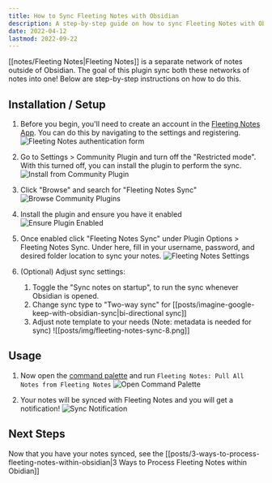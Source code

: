 ```yaml
---
title: How to Sync Fleeting Notes with Obsidian
description: A step-by-step guide on how to sync Fleeting Notes with Obsidian
date: 2022-04-12
lastmod: 2022-09-22
---
```

[[notes/Fleeting Notes|Fleeting Notes]] is a separate network of notes outside of Obsidian. The goal of this plugin sync both these networks of notes into one! Below are step-by-step instructions on how to do this.

## Installation / Setup
1. Before you begin, you'll need to create an account in the [Fleeting Notes App](https://fleetingnotes.app/). You can do this by navigating to the settings and registering.
![Fleeting Notes authentication form](posts/img/fn-auth-form.png)
2. Go to Settings > Community Plugin and turn off the "Restricted mode". With this turned off, you can install the plugin to perform the sync.
![Install from Community Plugin](posts/img/fleeting-notes-sync-3.png)

3. Click "Browse" and search for "Fleeting Notes Sync"
![Browse Community Plugins](posts/img/fleeting-notes-sync-2.png)

4. Install the plugin and ensure you have it enabled
![Ensure Plugin Enabled](posts/img/fleeting-notes-sync-1.png)
5. Once enabled click "Fleeting Notes Sync" under Plugin Options > Fleeting Notes Sync. Under here, fill in your username, password, and desired folder location to sync your notes. 
![Fleeting Notes Settings](posts/img/fleeting-notes-sync-4.png)
6. (Optional) Adjust sync settings:
	1. Toggle the "Sync notes on startup", to run the sync whenever Obsidian is opened.
	2. Change sync type to "Two-way sync" for [[posts/imagine-google-keep-with-obsidian-sync|bi-directional sync]]
	3. Adjust note template to your needs (Note: metadata is needed for sync)
![[posts/img/fleeting-notes-sync-8.png]]

## Usage
1.  Now open the [command palette](https://help.obsidian.md/Plugins/Command+palette) and run `Fleeting Notes: Pull All Notes from Fleeting Notes`
![Open Command Palette](posts/img/fleeting-notes-sync-6.png)

2. Your notes will be synced with Fleeting Notes and you will get a notification!
![Sync Notification](posts/img/fleeting-notes-sync-7.png)
## Next Steps
Now that you have your notes synced, see the [[posts/3-ways-to-process-fleeting-notes-within-obsidian|3 Ways to Process Fleeting Notes within Obidian]]